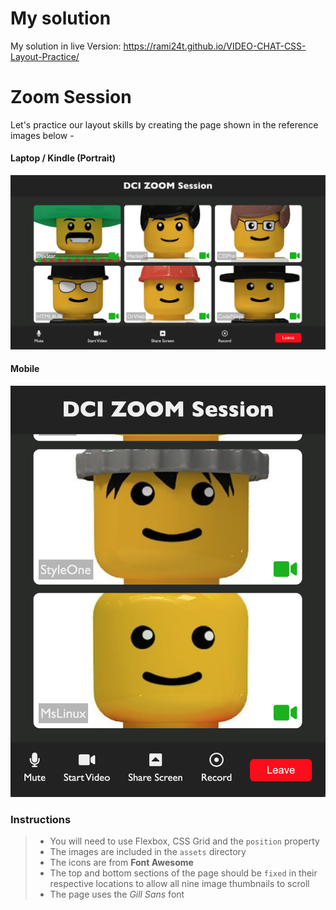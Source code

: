 # My solution

My solution in live Version: https://rami24t.github.io/VIDEO-CHAT-CSS-Layout-Practice/


# Zoom Session

Let's practice our layout skills by creating the page shown in the reference images below -

#### Laptop / Kindle (Portrait)

![desktop](/assets/desktop.png)

#### Mobile

![mobile](/assets/mobile.png)

### Instructions

> - You will need to use Flexbox, CSS Grid and the `position` property
> - The images are included in the `assets` directory
> - The icons are from **Font Awesome**
> - The top and bottom sections of the page should be `fixed` in their respective locations to allow all nine image thumbnails to scroll
> - The page uses the _Gill Sans_ font
